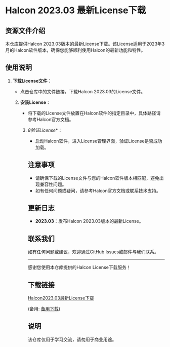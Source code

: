 # Halcon 2023.03 最新License下载

## 资源文件介绍

本仓库提供Halcon 2023.03版本的最新License下载。该License适用于2023年3月的Halcon软件版本，确保您能够顺利使用Halcon的最新功能和特性。

## 使用说明

1. **下载License文件**：
   - 点击仓库中的文件链接，下载Halcon 2023.03的License文件。

   2. **安装License**：
      - 将下载的License文件放置在Halcon软件的指定目录中，具体路径请参考Halcon官方文档。

      3. *8验证License**：
         - 启动Halcon软件，进入License管理界面，验证License是否成功加载。

         ## 注意事项

         - 请确保下载的License文件与您的Halcon软件版本相匹配，避免出现兼容性问题。
         - 如有任何问题或疑问，请参考Halcon官方文档或联系技术支持。

         ## 更新日志

         - **2023.03**：发布Halcon 2023.03版本的最新License。

         ## 联系我们

         如有任何问题或建议，欢迎通过GitHub Issues或邮件与我们联系。

         ---

         感谢您使用本仓库提供的Halcon License下载服务！

         ## 下载链接
         [Halcon2023.03最新License下载](https://pan.quark.cn/s/98fa7d0ee525) 

         (备用: [备用下载](https://pan.baidu.com/s/1w__W83xaNEwIF5HPo-r4yQ?pwd=1234))

         ## 说明

         该仓库仅用于学习交流，请勿用于商业用途。
